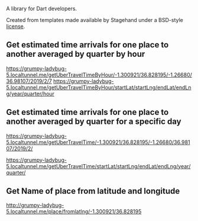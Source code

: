 A library for Dart developers.

Created from templates made available by Stagehand under a BSD-style
[license](https://github.com/dart-lang/stagehand/blob/master/LICENSE).

## Get estimated time arrivals for one place to another averaged by quarter by hour
https://grumpy-ladybug-5.localtunnel.me/getUberTravelTimeByHour/-1.300921/36.828195/-1.26680/36.98107/2019/2/7
https://grumpy-ladybug-5.localtunnel.me/getUberTravelTimeByHour/startLat/startLng/endLat/endLng/year/quarter/hour

## Get estimated time arrivals for one place to another averaged by quarter for a specific day
https://grumpy-ladybug-5.localtunnel.me/getUberTravelTime/-1.300921/36.828195/-1.26680/36.98107/2019/2/

https://grumpy-ladybug-5.localtunnel.me/getUberTravelTime/startLat/startLng/endLat/endLng/year/quarter/

## Get Name of place from latitude and longitude
http://grumpy-ladybug-5.localtunnel.me/place/fromlatlng/-1.300921/36.828195




